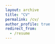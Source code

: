 ```yaml
---
layout: archive
title: "CV"
permalink: /cv/
author_profile: true
redirect_from:
  - /resume
---
```


<div id="adobe-dc-view" style="height: 1000px; width: 1000px; max-width:100vw"></div>
<script src="https://documentcloud.adobe.com/view-sdk/main.js"></script>
<script type="text/javascript">
	document.addEventListener("adobe_dc_view_sdk.ready", function(){ 
		var adobeDCView = new AdobeDC.View({clientId: "00e8dfd81d9d4116ae43565b4f26e6aa", divId: "adobe-dc-view"});
		adobeDCView.previewFile({
			content:{location: {url: "http://dgkontopoulos.io/cv_Kontopoulos_DG.pdf"}},
			metaData:{fileName: "cv_Kontopoulos_DG.pdf"}
		}, {embedMode: "SIZED_CONTAINER"});
	});
</script>
